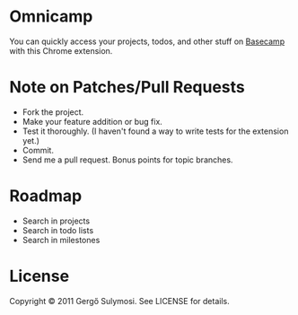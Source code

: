 # Omnicamp

You can quickly access your projects, todos, and other stuff on [Basecamp](http://basecamphq.com) with this Chrome extension.

# Note on Patches/Pull Requests

* Fork the project.
* Make your feature addition or bug fix.
* Test it thoroughly. (I haven't found a way to write tests for the
  extension yet.)
* Commit.
* Send me a pull request. Bonus points for topic branches.

# Roadmap

* Search in projects
* Search in todo lists
* Search in milestones

# License

Copyright © 2011 Gergő Sulymosi. See LICENSE for details.
